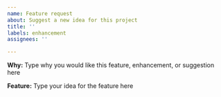 ```yaml
---
name: Feature request
about: Suggest a new idea for this project
title: ''
labels: enhancement
assignees: ''

---
```


**Why:**
Type why you would like this feature, enhancement, or suggestion here

**Feature:**
Type your idea for the feature here